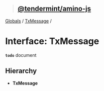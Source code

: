 > ## [@tendermint/amino-js](../README.md)

[Globals](../README.md) / [TxMessage](txmessage.md) /

# Interface: TxMessage

**`todo`** document

## Hierarchy

* **TxMessage**